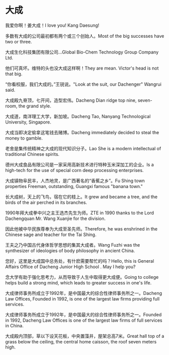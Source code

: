 # 大成

<p><span class="chinese">我爱你啊！姜大成！</span><span class="english">I love you! Kang Daesung!</span></p>

<p><span class="chinese">多数有大成的公司最初都有两个或三个创始人。</span><span class="english">Most of the big successes have two or three.</span></p>

<p><span class="chinese">大成生化科技集团有限公司…</span><span class="english">Global Bio-Chem Technology Group Company Ltd.</span></p>

<p><span class="chinese">他们可真坏。维特的头也没大成这样啊！</span><span class="english">They are mean. Victor's head is not that big.</span></p>

<p><span class="chinese">“你看校服，我们大成的。”王锐说。</span><span class="english">"Look at the suit, our Dachenger" Wangrui said.</span></p>

<p><span class="chinese">大成殿九脊顶，七开间，造型宏伟。</span><span class="english">Dacheng Dian ridge top nine, seven-room, the grand style.</span></p>

<p><span class="chinese">大成道，南洋理工大学，新加坡。</span><span class="english">Dacheng Tao, Nanyang Technological University, Singapore.</span></p>

<p><span class="chinese">大成当即决定偷拿这笔钱去赌博。</span><span class="english">Dacheng immediately decided to steal the money to gamble.</span></p>

<p><span class="chinese">老舍是集传统精神之大成的现代知识分子。</span><span class="english">Lao She is a modern intellectual of traditional Chinese spirits.</span></p>

<p><span class="chinese">德州大成食品有限公司是一家采用高新技术进行特种玉米深加工的企业。</span><span class="english">Is a high-tech for the use of special corn deep processing enterprises.</span></p>

<p><span class="chinese">大成镇物阜民丰，人杰地灵，是广西著名的“香蕉之乡”。</span><span class="english">Fu Shing town properties Freeman, outstanding, Guangxi famous "banana town."</span></p>

<p><span class="chinese">长大成树，天上的飞鸟，宿在它的枝上。</span><span class="english">It grew and became a tree, and the birds of the air perched in its branches.</span></p>

<p><span class="chinese">1990年拜大成拳中兴之主王选杰先生为师。</span><span class="english">ZTE in 1990 thanks to the Lord Dachengquan Mr. Wang Xuanjie for the division.</span></p>

<p><span class="chinese">因此他被中华民族尊奉为大成至圣先师。</span><span class="english">Therefore, he was enshrined in the Chinese sage and teacher for the Tai Shing.</span></p>

<p><span class="chinese">王夫之乃中国古代身体哲学思想的集其大成者。</span><span class="english">Wang Fuzhi was the synthesizer of ideologies of body philosophy in ancient China.</span></p>

<p><span class="chinese">您好，这里是大成国中总务处，有什麽需要帮忙的吗？</span><span class="english">Hello, this is General Affairs Office of Dacheng Junior High School . May I help you?</span></p>

<p><span class="chinese">念大学有助于强化思考力，从而导致于人生中取得更大成便。</span><span class="english">Going to college helps build a strong mind, which leads to greater success in one's life.</span></p>

<p><span class="chinese">大成律师事务所成立于1992年，是中国最大的综合性律师事务所之一。</span><span class="english">Dacheng Law Offices, Founded in 1992, is one of the largest law firms providing full services.</span></p>

<p><span class="chinese">大成律师事务所成立于1992年，是中国最大的综合性律师事务所之一。</span><span class="english">Founded in 1992, Dacheng Law Offices is one of the largest law firms of full services in China.</span></p>

<p><span class="chinese">大成殿内顶部，草以下设天花板，中央置藻井，屋架总高7米。</span><span class="english">Great hall top of a grass below the ceiling, the central home caisson, the roof seven meters high.</span></p>

